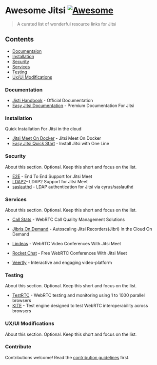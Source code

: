 # Awesome Jitsi [![Awesome](https://awesome.re/badge.svg)](https://awesome.re)

> A curated list of wonderful resource links for Jitsi

## Contents

- [Documentaion](#documentation)
- [Installation](#installation)
- [Security](#security)
- [Services](#another-section)
- [Testing](#section)
- [Ux/Ui Modifications](#ux%2Fui-modifications)
<!--- [Scaling](#another-section)-->

### Documentation

- [Jisti Handbook](https://github.com/jitsi/handbook) - Official Documentation
- [Easy Jitsi Documentation](https://easyjitsi.com) - Premium Documentation For Jitsi

### Installation

Quick Installation For Jitsi in the cloud

- [Jitsi Meet On Docker](https://github.com/jitsi/docker-jitsi-meet) - Jitsi Meet On Docker
- [Easy Jitsi Quick Start](https://quickstart.easyjitsi.com) - Install Jitsi with One Line

### Security

About this section. Optional. Keep this short and focus on the list.

- [E2E](https://jitsi.org/e2ee-in-jitsi/) - End To End Support for Jitsi Meet
- [LDAP2](https://github.com/jitsi/jitsi-meet/wiki/LDAP-Authentication)- LDAP2 Support for Jitsi Meet
- [saslauthd](https://github.com/jitsi/jitsi-meet/wiki/LDAP-Authentication#ldap-authentication-for-jitsi-meet-via-cyrussaslauthd) - LDAP authentication for Jitsi via cyrus/saslauthd

### Services

About this section. Optional. Keep this short and focus on the list.

- [Call Stats](https://callstats.io) - WebRTC Call Quality Management Solutions

- [Jibris On Demand](https://jibrisondemand.com) - Autoscaling Jitsi Recorders(Jibri) In the Cloud On Demand
- [Lindeas](https://callstats.io) - WebRTC Video Conferences With Jitsi Meet
- [Rocket Chat](https://rocket.chat) - Free WebRTC Conferences With Jitsi Meet
- [Veertly](https://www.veertly.com) - Interactive and engaging video-platform

### Testing

About this section. Optional. Keep this short and focus on the list.

- [TestRTC](https://testrtc.com/tag/jitsi/) - WebRTC testing and monitoring using 1 to 1000 parallel browsers
- [KITE](https://github.com/webrtc/KITE) - Test engine designed to test WebRTC interoperability across browsers

### UX/UI Modifications

About this section. Optional. Keep this short and focus on the list.

### Contribute

Contributions welcome! Read the [contribution guidelines](contributing.md) first.

<!--- [List item](https://blog.sleeplessbeastie.eu/2018/05/02/how-to-use-variable-to-choose-haproxy-backend/)-->
<!--- [List item](https://meetrix.io/blog/xmpp/jitsi_haproxy_configure.html)-->
<!--- [List item](https://phpstan.org/blog/how-i-got-from-0-to-1000-stars-on-github-in-three-months-with-my-open-source-side-project)-->
<!--- [List item](https://blog.gruntwork.io/how-to-create-reusable-infrastructure-with-terraform-modules-25526d65f73d)-->
<!--- [List item](https://community.jitsi.org/t/jwt-authentication-invalid-json/15530/15)-->
<!--- [List item](https://community.jitsi.org/t/solved-secure-room-token-authentication-failed/17157/19)-->
<!--- [List item](https://mattermost.com/blog/monitoring-a-multi-cluster-environment-using-prometheus-federation-and-grafana/)-->
<!--- [List item](https://webrtcglossary.com/sfu/)-->
<!--- [List item](https://community.jitsi.org/t/need-to-test-that-whether-its-working-or-not-after-enabling-octo-octo-configuration/53063/6)-->
<!--- [List item](https://github.com/jitsi/jitsi-meet/wiki/Etherpad-addition-example)-->

<!--## Jitsi Essentials-->

<!--Useful links to the Most Essential Things for Jitsi-->

<!--- [List item](https://community.jitsi.org/t/option-to-mute-unmute-participants-by-moderator/15062/2)-->
<!--- [List item](https://community.jitsi.org/t/how-to-to-setup-integrated-jitsi-and-jibri-for-dummies-my-comprehensive-tutorial-for-the-beginner/35718)-->
<!--- [List item](https://drive.google.com/drive/mobile/folders/0B0tHtV4NGOZUWi1pcEFtUnNxcTA)-->
<!--- [List item](https://itnext.io/things-i-wish-i-knew-about-terraform-before-jumping-into-it-43ee92a9dd65)-->
<!--- [List item](https://community.jitsi.org/t/jwt-not-working-on-debian-9/29495/2)-->
<!--- [List item](https://github.com/christiancuri/Docs/blob/master/Jitsi%20Meet%20Installation.md)-->
<!--- [List item](https://community.jitsi.org/t/hipaa-compliance/14145/9)-->
<!--- [List item](https://groups.google.com/forum/#!topic/kurento/ati1ry2TJ6c)-->
<!--- [List item](https://github.com/jitsi/jitsi-videobridge/blob/master/doc/rest.md)-->
<!--- [List item](https://community.jitsi.org/t/jitsi-for-swiss-higher-education-success-story/24486/23)-->
<!--- [List item](https://github.com/gunschu/jitsi_meet)-->
<!--- [List item](https://community.jitsi.org/c/install-config/9)-->

<!--## Jitsi Documentations-->

<!--Links to Documentation of Jitsi-->

<!--- [List item](https://easyjitsi.com)-->
<!--- [List item](https://github.com/christiancuri/Docs/blob/master/Jitsi%20Meet%20Installation.md)-->

<!--## Jitsi Cloud Services-->

<!--Links to Cloud Services that work with Jitsi-->

<!--- [List item](https://crosstalksolutions.com/how-to-enable-jitsi-server-authentication/)-->
<!--- [List item](https://wiki.archlinux.org/index.php/Prosody)-->
<!--- [List item](https://download.jitsi.org/unstable/jitsi-upload-integrations_0.13.13-1_all.deb)-->
<!--- [List item](https://github.com/jitsi/jibri/pull/39)-->
<!--- [List item](https://github.com/nvonahsen/jitsi-token-moderation-plugin)-->
<!--- [List item](https://docs.aws.amazon.com/AWSEC2/latest/UserGuide/user-data.html)-->
<!--- [List item](https://community.jitsi.org/t/no-audio-and-video-after-patching-prosody-for-token-authentication/24064)-->
<!--- [List item](https://meetrix.io/blog/webrtc/jitsi/setting-up-a-turn-server-for-jitsi-meet.html)-->
<!--- [List item](https://medium.com/@szewong/rocket-chat-part-3-installing-jitsi-with-jwt-for-secure-video-conferencing-b6f909e7f92c)-->
<!--- [List item](https://github.com/gordonmurray/terraform_prometheus_digitalocean)-->
<!--- [List item](https://coderbook.com/@marcus/prevent-terraform-from-recreating-or-deleting-resource/)-->
<!--- [List item](https://github.com/jitsi/jibri/issues/193)-->
<!--- [List item](https://t.me/c/1449554352/59)-->
<!--- [List item](https://community.jitsi.org/t/broadcast-jitsi-meet-conference-to-a-website-using-a-media-server/14522/6)-->
<!--- [List item](https://git.fairkom.net/hosting/fairmeeting/-/wikis/videobridge-installation)-->
<!--- [List item](https://developedbyed.com/)-->

<!--## Jitsi UI Tweaks-->

<!--Guides to Tweaking Jitsi's UI-->

<!--- [List item](https://jitsi.org/blog/introducing-presenter-mode/)-->
<!--- [List item](https://github.com/transitive-bullshit/ffmpeg-concat)-->
<!--- [List item](https://community.jitsi.org/t/searching-for-presenter-mode/49001/2)-->
<!--- [List item](https://jitsi.org/blog/remote-desktop-control-and-always-on-top-view-with-the-new-jitsi-meet-desktop-app/)-->

<!--## Scaling Jitsi-->

<!--Guides to Scaling up the Jitsi Platform for Production-->

<!--- [List item](https://community.jitsi.org/t/load-balancing-limit-per-video-bridge-and-how-to-observe/22277/5)-->
<!--- [List item](https://community.jitsi.org/t/maximum-number-of-participants-on-a-meeting-on-meet-jit-si-server/22273/44)-->
<!--- [List item](https://community.jitsi.org/t/customizing-jitsi-viewer-only-bandwidth-usecase/32457/7)-->
<!--- [List item](https://webrtchacks.com/sfu-cascading/)-->
<!--- [List item](https://www.google.com/amp/s/www.howtoforge.com/setting-up-a-high-availability-load-balancer-with-haproxy-keepalived-on-debian-lenny/amp/)-->
<!--- [List item](https://docs.8x8.com/8x8WebHelp/video-meetings/Default.htm)-->
<!--- [List item](https://support.8x8.com/manuals-user-guides/products/8x8_Product_Web_Help_Directory)-->
<!--- [List item](https://www.google.com/amp/s/blog.scaleway.com/2020/building-jitsi-solution-powered-by-scaleway/amp/)-->
<!--- [List item](https://community.jitsi.org/t/load-balancing-limit-per-video-bridge-and-how-to-observe/22277/5)-->
<!--- [List item](https://community.jitsi.org/t/reducing-resource-usage-to-improve-performance-both-client-side-and-server-side/39891/4)-->
<!--- [List item](https://patents.google.com/patent/US8645465)-->
<!--- [List item](https://www.perimeterx.com/tech-blog/2018/scaling-out-with-prometheus/)-->
<!--- [List item](https://github.com/infinityworks/prometheus-example-queries.git)-->
<!--- [List item](https://camo.githubusercontent.com/78b3b29d22cea8eee673e34fd204818ea532c171/68747470733a2f2f63646e2e6a7364656c6976722e6e65742f67682f70726f6d6574686575732f70726f6d65746865757340633334323537643036396336333036383564613335626365663038343633326666643564363230392f646f63756d656e746174696f6e2f696d616765732f6172636869746563747572652e737667)-->
<!--- [List item](https://www.dogsbody.com/blog/turning-prometheus-data-into-metrics-for-alerting/)-->
<!--- [List item](https://github.com/yolossn/Prometheus-Basics)-->
<!--- [List item](https://github.com/golang/go/wiki/WindowsCrossCompiling)-->
<!--- [List item](https://www.digitalocean.com/docs/droplets/how-to/retrieve-droplet-metadata/)-->
